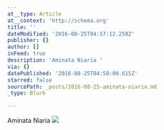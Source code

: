 ```yaml
---
at__type: Article
at__context: 'http://schema.org'
title: ''
dateModified: '2016-08-25T04:57:12.258Z'
publisher: {}
author: []
inFeed: true
description: 'Aminata Niaria '
via: {}
datePublished: '2016-08-25T04:58:00.615Z'
starred: false
sourcePath: _posts/2016-08-25-aminata-niaria.md
_type: Blurb

---
```

Aminata Niaria ![](https://the-grid-user-content.s3-us-west-2.amazonaws.com/4a65b3c3-e5a7-42f3-9e21-dcfeb56557fc.jpg)